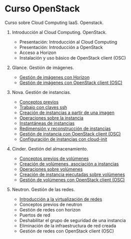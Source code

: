 # Curso OpenStack

Curso sobre Cloud Computing IaaS. Openstack.

1. Introducción al Cloud Computing. OpenStack.
	* Presentación: Introducción al Cloud Computing
    * Presentación: Introducción a OpenStack
    * Acceso a Horizon
    * Instalación y uso básico de OpenStack client (OSC)

2. Glance. Gestión de imágenes.
	* [Gestión de imágenes con Horizon](modulo2/imagen_horizon.md)
	* [Gestión de imágenes con OpenStack client (OSC)](modulo2/imagen_osc.md)
3. Nova. Gestión de instancias.
	* [Conceptos previos](modulo3/conceptos_previos.md)
	* [Trabajo con claves ssh](modulo3/claves_ssh.md)
	* [Creación de instancias a partir de una imagen](modulo3/instancias.md)
	* [Operaciones sobre la instancia](modulo3/operaciones.md)
	* [Instantáneas de instancias](modulo3/instantaneas.md)
	* [Redimensión y reconstrucción de instancias](modulo3/redimension.md)
	* [Gestión de instancia con OpenStack client (OSC)](modulo3/osc_nova.md)
	* [Configuración de instancias con cloud-init](modulo3/cloudinit.md)
4. Cinder. Gestión del almacenamiento.
	* [Conceptos previos de volúmenes](modulo4/conceptos_previos.md)
	* [Creación de volúmenes, asociación a instancias](modulo4/volumen.md)
	* [Operaciones sobre volúmenes](modulo4/operaciones.md)
	* [Creación de instancia ejecutadas sobre volúmenes](modulo4/instancias_volumen.md)
	* [Gestión de volúmenes con OpenStack client (OSC)](modulo4/osc_cinder.md)
5. Neutron. Gestión de las redes.
	* [Introducción a la virtualización de redes](modulo5/introduccion.md)
	* Conceptos previos de neutron
	* Gestión de redes con horizon
	* Puertos de red
	* Deshabilitar el grupo de seguridad de una instancia
	* Eliminación de la infraestructura de red creada
	* Gestión de redes con OpenStack client (OSC)
